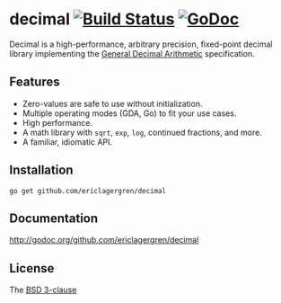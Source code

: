 # decimal [![Build Status](https://travis-ci.org/ericlagergren/decimal.png?branch=master)](https://travis-ci.org/ericlagergren/decimal) [![GoDoc](https://godoc.org/github.com/ericlagergren/decimal?status.svg)](https://godoc.org/github.com/ericlagergren/decimal)

Decimal is a high-performance, arbitrary precision, fixed-point decimal library 
implementing the [General Decimal Arithmetic](http://speleotrove.com/decimal/)
specification.

## Features

 * Zero-values are safe to use without initialization.
 * Multiple operating modes (GDA, Go) to fit your use cases.
 * High performance.
 * A math library with `sqrt`, `exp`, `log`, continued fractions, and more.
 * A familiar, idiomatic API.

## Installation

`go get github.com/ericlagergren/decimal`

## Documentation

http://godoc.org/github.com/ericlagergren/decimal

## License

The [BSD 3-clause](https://github.com/ericlagergren/decimal/blob/master/LICENSE)
